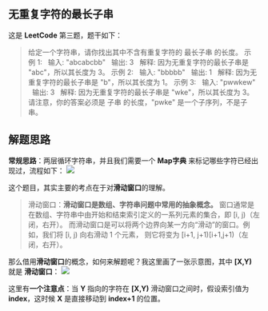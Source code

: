 ## 无重复字符的最长子串
这是 **LeetCode** 第三题，题干如下：
> 给定一个字符串，请你找出其中不含有重复字符的 最长子串 的长度。
示例 1:
&nbsp;&nbsp;输入: "abcabcbb"
&nbsp;&nbsp;输出: 3 
&nbsp;&nbsp;解释: 因为无重复字符的最长子串是 "abc"，所以其长度为 3。
示例 2:
&nbsp;&nbsp;输入: "bbbbb"
&nbsp;&nbsp;输出: 1
&nbsp;&nbsp;解释: 因为无重复字符的最长子串是 "b"，所以其长度为 1。
示例 3:
&nbsp;&nbsp;输入: "pwwkew"
&nbsp;&nbsp;输出: 3
&nbsp;&nbsp;解释: 因为无重复字符的最长子串是 "wke"，所以其长度为 3。请注意，你的答案必须是 子串 的长度，"pwke" 是一个子序列，不是子串。

## 解题思路
**常规思路**：两层循环字符串，并且我们需要一个 **Map字典** 来标记哪些字符已经出现过，流程如下：
![](https://cdn.learnku.com/uploads/images/202004/09/21280/RmA2a4GFKo.png!large)

这个题目，其实主要的考点在于对**滑动窗口**的理解。
> 滑动窗口：**滑动窗口是数组、字符串问题中常用的抽象概念。**
窗口通常是在数组、字符串中由开始和结束索引定义的一系列元素的集合，即 [i, j)（左闭，右开）。
而滑动窗口是可以将两个边界向某一方向“滑动”的窗口。例如，我们将 [i, j) 向右滑动 1 个元素，
则它将变为 [i+1, j+1)[i+1,j+1)（左闭，右开）。

那么借用**滑动窗口**的概念，如何来解题呢？我这里画了一张示意图，其中 **[X,Y)** 就是 **滑动窗口**：
![](https://cdn.learnku.com/uploads/images/202004/09/21280/k1OKCaohkK.png!large)

这里有**一个注意点**：当 **Y** 指向的字符在 **[X,Y)** 滑动窗口之间时，假设索引值为 **index**，这时候 **X** 是直接移动到 **index+1** 的位置。
